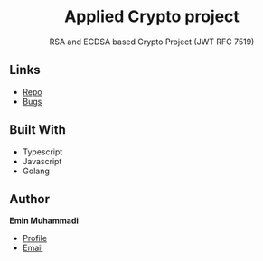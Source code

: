 <h1 align="center">Applied Crypto project</h1>

<p align="center">RSA and ECDSA based Crypto Project (JWT RFC 7519)</p>

## Links

- [Repo](https://github.com/eminmuhammadi/applied-crypto-project "Applied Crypto Project Repo")
- [Bugs](https://github.com/eminmuhammadi/applied-crypto-project/issues "Issues Page")

## Built With

- Typescript
- Javascript
- Golang

## Author

**Emin Muhammadi**

- [Profile](https://github.com/eminmuhammadi "Emin Muhammadi")
- [Email](mailto:muemin.info@gmail.com?subject=Hi "Hi!")